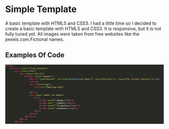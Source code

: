 # Simple Template
A basic template with HTML5 and CSS3.
I had a little time so I decided to create a basic template with HTML5 and CSS3. 
It is responsive, but it is not fully tuned yet. All images were taken from free websites like the pexels.com.Fictional names.
## Examples Of Code
![MENU](https://github.com/Gileno29/Template/blob/master/TemplateSimples/img/read.me/menu.PNG)
